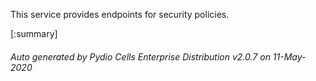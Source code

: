 






This service provides endpoints for security policies.

[:summary]

###### Auto generated by Pydio Cells Enterprise Distribution v2.0.7 on 11-May-2020
